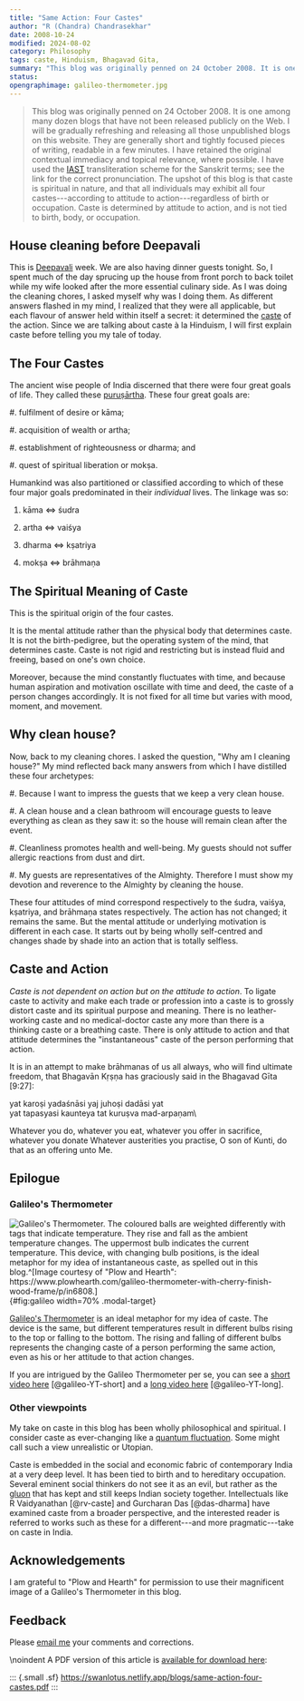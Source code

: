 ```yaml
---
title: "Same Action: Four Castes"
author: "R (Chandra) Chandrasekhar"
date: 2008-10-24
modified: 2024-08-02
category: Philosophy
tags: caste, Hinduism, Bhagavad Gita, 
summary: "This blog was originally penned on 24 October 2008. It is one among many dozen blogs that have not been released publicly on the Web. I will be gradually refreshing and releasing all those unpublished blogs on this website. They are generally short and tightly focused pieces of writing, readable in a few minutes. I have retained the original contextual immediacy and topical relevance, where possible. I have used the [IAST](https://en.wikipedia.org/wiki/International_Alphabet_of_Sanskrit_Transliteration) transliteration scheme for the Sanskrit terms; see the link for the correct pronunciation. The upshot of this blog is that caste is spiritual in nature, and that all individuals may exhibit all four castes---according to attitude to action---regardless of birth or occupation. Caste is determined by  attitude to action, and is not tied to birth, body, or occupation."
status: 
opengraphimage: galileo-thermometer.jpg
---
```


> This blog was originally penned on 24 October 2008. It is one among many dozen blogs that have not been released publicly on the Web. I will be gradually refreshing and releasing all those unpublished blogs on this website. They are generally short and tightly focused pieces of writing, readable in a few minutes. I have retained the original contextual immediacy and topical relevance, where possible. I have used the [IAST](https://en.wikipedia.org/wiki/International_Alphabet_of_Sanskrit_Transliteration) transliteration scheme for the Sanskrit terms; see the link for the correct pronunciation. The upshot of this blog is that caste is spiritual in nature, and that all individuals may exhibit all four castes---according to attitude to action---regardless of birth or occupation. Caste is determined by  attitude to action, and is not tied to birth, body, or occupation.

## House cleaning before Deepavali

This is [Deepavali](https://en.wikipedia.org/wiki/Diwali) week. We are also having dinner guests tonight. So, I spent much of the day sprucing up the house from front porch to back toilet while my wife looked after the more essential culinary side. As I was doing the cleaning chores, I asked myself why was I doing them. As different answers flashed in my mind, I realized that they were all applicable, but each flavour of answer held within itself a secret: it determined the [caste](https://www.thefreedictionary.com/caste) of the action. Since we are talking about caste à la Hinduism, I will first explain caste before telling you my tale of today.

## The Four Castes

The ancient wise people of India discerned that there were four great goals of life. They called these [puruṣārtha](https://en.wikipedia.org/wiki/Puru%E1%B9%A3%C4%81rtha). These four great goals are:

#.  fulfilment of desire or kāma;

#.  acquisition of wealth or artha;

#.  establishment of righteousness or dharma; and

#.  quest of spiritual liberation or mokṣa.

Humankind was also partitioned or classified according to which of these four major goals predominated in their _individual_ lives. The linkage was so:

1. kāma <=> śudra 

2. artha <=> vaiśya

3. dharma <=> kṣatriya

4. mokṣa <=> brāhmaṇa

## The Spiritual Meaning of Caste

This is the spiritual origin of the four castes.

It is the mental attitude rather than the physical body that determines caste. It is not the birth-pedigree, but the operating system of the mind, that determines caste. Caste is not rigid and restricting but is instead fluid and freeing, based on one's own choice.

Moreover, because the mind constantly fluctuates with time, and because human aspiration and motivation oscillate with time and deed, the caste of a person changes accordingly. It is not fixed for all time but varies with mood, moment, and movement.

## Why clean house?

Now, back to my cleaning chores. I asked the question, "Why am I cleaning house?" My mind reflected back many answers from which I have distilled these four archetypes:

#.  Because I want to impress the guests that we keep a very clean house.

#.  A clean house and a clean bathroom will encourage guests to leave everything as clean as they saw it: so the house will remain clean after the event.

#.  Cleanliness promotes health and well-being. My guests should not suffer allergic reactions from dust and dirt.

#.  My guests are representatives of the Almighty. Therefore I must show my devotion and reverence to the Almighty by cleaning the house.

These four attitudes of mind correspond respectively to the śudra, vaiśya, kṣatriya, and brāhmaṇa states respectively. The action has not changed; it remains the same. But the mental attitude or underlying motivation is different in each case. It starts out by being wholly self-centred and changes shade by shade into an action that is totally selfless.

## Caste and Action

_Caste is not dependent on action but on the attitude to action_. To ligate caste to activity and make each trade or profession into a caste is to grossly distort caste and its spiritual purpose and meaning. There is no leather-working caste and no medical-doctor caste any more than there is a thinking caste or a breathing caste. There is only attitude to action and that attitude determines the "instantaneous" caste of the person performing that action.

It is in an attempt to make brāhmanas of us all always, who will find ultimate freedom, that Bhagavān Kṛṣṇa has graciously said in the Bhagavad Gīta [9:27]:

yat karoṣi yadaśnāsi yaj juhoṣi dadāsi yat\
yat tapasyasi kaunteya tat kuruṣva mad-arpaṇam\
  
Whatever you do, whatever you eat, whatever you offer in sacrifice, whatever you donate
Whatever austerities you practise, O son of Kunti, do that as an offering unto Me.

## Epilogue

### Galileo's Thermometer

![Galileo's Thermometer. The coloured balls are weighted differently with tags that indicate temperature. They rise and fall as the ambient temperature changes. The uppermost bulb indicates the current temperature. This device, with changing bulb positions, is the ideal metaphor for my idea of instantaneous caste, as spelled out in this blog.^[Image courtesy of "Plow and Hearth": <https://www.plowhearth.com/galileo-thermometer-with-cherry-finish-wood-frame/p/in6808>.]]({attach}images/galileo-thermometer.jpg){#fig:galileo width=70% .modal-target}

[Galileo's Thermometer](https://en.wikipedia.org/wiki/Galileo_thermometer) is an ideal metaphor for my idea of caste. The device is the same, but different temperatures result in different bulbs rising to  the top or falling to the bottom. The rising and falling of different bulbs represents the changing caste of a person performing the same action, even as his or her attitude to that action changes.

If you are intrigued by the Galileo Thermometer per se, you can see a [short video here](https://youtube.com/shorts/kkQ1TFr4apg?si=V7W3fbIZLpQ2p4ud) [@galileo-YT-short] and a [long video here](https://www.youtube.com/watch?v=XeSlFxOHW6A) [@galileo-YT-long].

### Other viewpoints

My take on caste in this blog has been wholly philosophical and spiritual. I consider caste as ever-changing like a [quantum fluctuation](https://en.wikipedia.org/wiki/Quantum_fluctuation). Some might call such a view unrealistic or Utopian.

Caste is embedded in the social and economic fabric of contemporary India at a very deep level. It has been tied to birth and to hereditary occupation. Several eminent social thinkers do not see it as an evil, but rather as the [gluon](https://en.wikipedia.org/wiki/Gluon) that has kept and still keeps Indian society together. Intellectuals like R Vaidyanathan [@rv-caste] and Gurcharan Das [@das-dharma] have examined caste from a broader perspective, and the interested reader is referred to works such as these for a different---and more pragmatic---take on caste in India.

## Acknowledgements

I am grateful to "Plow and Hearth" for permission to use their magnificent image of a Galileo's Thermometer in this blog.

## Feedback

Please [email me](mailto:feedback.swanlotus@gmail.com) your comments and
corrections.

\noindent A PDF version of this article is [available for download here]({attach}./same-action-four-castes.pdf):

::: {.small .sf}
<https://swanlotus.netlify.app/blogs/same-action-four-castes.pdf>
:::




